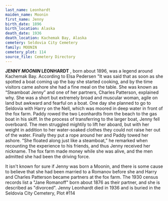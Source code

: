 ```yaml
---
last_name: Leonhardt
maiden_name: Moonin
first_name: Jenny
birth_date: 1896
birth_location: Alaska
death_date: 1936
death_location: Kachemak Bay, Alaska
cemetery: Seldovia City Cemetery
family: MOONIN
cemetery_plot: 114
source_file: Cemetery Directory
---
```

**JENNY *MOONIN* LEONHARDT** , born about 1896, was a legend around Kachemak Bay. According to Elsa Pedersen "It was said that as soon as she spotted a boat coming up the bay she started cooking, and by the time visitors came ashore she had a fine meal on the table.  She was known as “Steamboat Jenny” and one of her partners, Charles Patterson, explained why.  She was a short but extremely broad and muscular woman, agile on land but awkward and fearful on a boat.  One day she planned to go to Seldovia with Harry on the Nell, which was moored in deep water in front of the fox farm.  Paddy rowed the two Leonhardts from the beach to the gas boat in his skiff.  In the process of transferring to the larger boat, Jenny fell overboard.  The men struggled mightily to lift her aboard, but with her weight in addition to her water-soaked clothes they could not raise her out of the water.  Finally they put a rope around her and Paddy towed her ashore.  “She floated along just like a steamboat,” he remarked when recounting the experience to his friends, and thus Jenny received her nickname.  The fox farm made money while she was alive, and the men admitted she had been the driving force.   

It isn't known for sure if Jenny was born a Moonin, and there is some cause to believe that she had been married to a Romanov before she and Harry and Charles Patterson became partners at the fox farm. The 1930 census records list a "Jane Romanoff" born about 1876 as their partner, and she is described as "divorced". Jenny Leonhardt died in 1936 and is buried in the Seldovia City Cemetery, Plot #114


